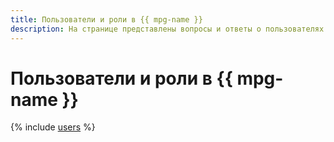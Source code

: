 ```yaml
---
title: Пользователи и роли в {{ mpg-name }}
description: На странице представлены вопросы и ответы о пользователях и ролях в кластере {{ mpg-name }}.
---
```


# Пользователи и роли в {{ mpg-name }}


{% include [users](../../_qa/managed-postgresql/users.md) %}
